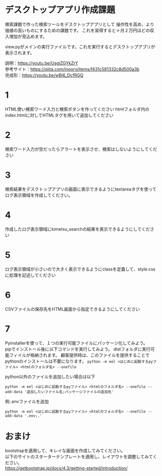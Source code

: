 # デスクトップアプリ作成課題
検索課題で作った検索ツールをデスクトップアプリとして
操作性を高め、より価値の高いものにするための課題です。
これを習得すると＋月２万円ほどの収入増加が見込めます。

view.pyがメインの実行ファイルです。これを実行するとデスクトップアプリが
表示されます。

説明：https://youtu.be/UsgiZGYkZrY<br>
参考サイト：https://qiita.com/inoory/items/f431c581332c8d500a3b<br>
完成形：https://youtu.be/wBi6_DcfRGQ<br>

# 1
HTML使い検索ワード入力と検索ボタンを作ってください
htmlフォルダ内のindex.htmlに対してHTMLタグを用いて追加してください

# 2
検索ワード入力が空だったらアラートを表示させ、検索はしないようにしてください

# 3
検索結果をデスクトップアプリの画面に表示できるようにtextareaタグを使って
ログ表示領域を作成してください。

# 4
作成したログ表示領域にkimetsu_searchの結果を表示できるようにしてください

# 5
ログ表示領域が小さいので大きく表示できるようにclassを定義して、style.cssに処理を記述してください

# 6
CSVファイルの保存先をHTML画面から指定できるようにしてください

# 7
Pyinstallerを使って、１つの実行可能ファイルにパッケージ化してみよう。  
pipでインストール後に以下コマンドを実行してみよう。
distフォルダに実行可能フィイルが格納されます。
顧客提供時は、このファイルを提供することでpythonのインストールは不要になります。
`python -m eel <はじめに起動するpyファイル> <htmlのフォルダ名> --onefile`

python以外のファイルを追加したい場合は以下
```
python -m eel <はじめに起動するpyファイル> <htmlのフォルダ名> --onefile --add-data '追加したいファイル名;パッケージファイルの追加先'
```

例:.envファイルを追加
```
python -m eel <はじめに起動するpyファイル> <htmlのフォルダ名> --onefile --add-data '.env;.'
```

# おまけ
bootstrapを適用して、キレイな画面を作成してみてください。  
以下のサイトのスターターテンプレートを適用し、レイアウトを調整してみてください。  
https://getbootstrap.jp/docs/4.3/getting-started/introduction/

